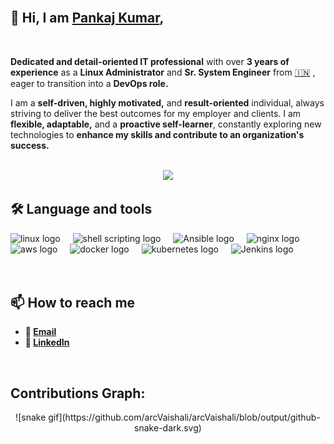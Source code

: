 <br>

## 👋 Hi, I am [Pankaj Kumar](https://www.linkedin.com/in/pankaj-kumar-017269217/), 

<br>


**Dedicated and detail-oriented IT professional** with over **3 years of experience** as a **Linux Administrator** and **Sr. System Engineer** from [🇮🇳](https://en.wikipedia.org/wiki/India) , eager to transition into a **DevOps role.**

I am a **self-driven, highly motivated,** and **result-oriented** individual, always striving to deliver the best outcomes for my employer and clients. I am **flexible, adaptable,** and a **proactive self-learner**, constantly exploring new technologies to **enhance my skills and contribute to an organization's success.**
<br></br>

<div align="center">
  <img src="https://cdn.hashnode.com/res/hashnode/image/upload/v1679457321415/e404c522-8c6c-429a-b226-f8c98b9c3948.gif" width="700" />
</div>


## 🛠 Language and tools

<div align="left">
  <img src="https://upload.wikimedia.org/wikipedia/commons/3/35/Tux.svg" height="40" alt="linux logo"  />
  <img width="12" />
  <img src="https://encrypted-tbn0.gstatic.com/images?q=tbn:ANd9GcQj62sisbPMYSHtLlU0m7P6HtS7B-WefYgdKWpbW_QHt-zfYPPwSMH9CChXt464pWFfYK8&usqp=CAU" height="40" alt="shell scripting logo"  />
  <img width="12" />
  <img src="https://media.licdn.com/dms/image/v2/C5612AQGXcW8H7u_QiA/article-cover_image-shrink_600_2000/article-cover_image-shrink_600_2000/0/1609242751927?e=2147483647&v=beta&t=Mwsm2OvVDqVXVFXaE2B22R9s78p1PVFAoaA7XDGW0FQ" height="40" alt="Ansible logo"  />
  <img width="12" />
  <img src="https://brandlogos.net/wp-content/uploads/2023/08/nginx-logo_brandlogos.net_9uzg3-512x202.png" height="40" alt="nginx logo"  />
  <img width="12" />
  <img src="https://cdn.worldvectorlogo.com/logos/amazon-web-services-1.svg" height="40" alt="aws logo"  />
  <img width="12" />
  <img src="https://cdn.jsdelivr.net/gh/devicons/devicon/icons/docker/docker-plain-wordmark.svg" height="40" alt="docker logo"  />
  <img width="12" />
  <img src="https://1000logos.net/wp-content/uploads/2022/07/Kubernetes-Logo.png" height="40" alt="kubernetes logo"  />
  <img width="12" />
  <img src="https://upload.wikimedia.org/wikipedia/commons/e/e3/Jenkins_logo_with_title.svg" height="40" alt="Jenkins logo"  />
  <img width="12" />
  <br>
<!--   <br>
  <img src="https://cdn.freelogovectors.net/wp-content/uploads/2018/07/grafana-logo.png" height="40" alt="grafana logo"  />
  <img width="12" />
  <img src="https://cdn-images-1.medium.com/max/1076/0*Pn1vXqSDvpl1sJkh" height="40" alt="Prometheus logo"  /> -->
</div>
<dr></dr>
<br></br>

## 📫 How to reach me

-  **📧 [Email](mailto:pankajarya1058@gmail.com)**
-  **💼 [LinkedIn](https://www.linkedin.com/in/pankaj-kumar-017269217/)**

<br>

## Contributions Graph:
<div align="center">
![snake gif](https://github.com/arcVaishali/arcVaishali/blob/output/github-snake-dark.svg)
</div>


  



